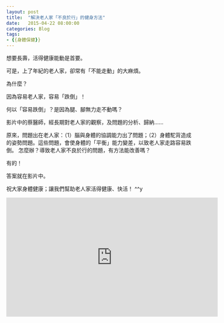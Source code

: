 ```yaml
---
layout: post
title:  "解決老人家「不良於行」的健身方法"
date:   2015-04-22 08:00:00
categories: Blog
tags:
- {{身體保健}}
---
```

想要長壽，活得健康能動是首要。

可是，上了年紀的老人家，卻常有「不能走動」的大麻煩。

為什麼？
<!-- more -->

因為容易老人家，容易「跌倒」！

何以「容易跌倒」？是因為腿、腳無力走不動嗎？

影片中的蔡醫師，經長期對老人家的觀察，及問題的分析、歸納......

原來，問題出在老人家：（1）腦與身體的協調能力出了問題；（2）身體駝背造成的姿勢問題。這些問題，會使身體的「平衡」能力變差，以致老人家走路容易跌倒。
怎麼辦？導致老人家不良於行的問題，有方法能改善嗎？

有的！

答案就在影片中。

祝大家身體健康；讓我們幫助老人家活得健康、快活！ ^^y

<div class="youtube-video">
<iframe width="560" height="315" src="https://www.youtube.com/embed/kD9vzDkYLiI?rel=0" frameborder="0" allowfullscreen></iframe>
</div>
